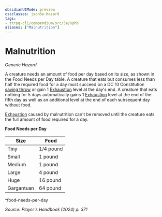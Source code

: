 ```yaml
---
obsidianUIMode: preview
cssclasses: json5e-hazard
tags:
- ttrpg-cli/compendium/src/5e/xphb
aliases: ["Malnutrition"]
---
```

# Malnutrition
*Generic Hazard*  

A creature needs an amount of food per day based on its size, as shown in the Food Needs per Day table. A creature that eats but consumes less than half the required food for a day must succeed on a DC 10 Constitution [saving throw](Misc%20Files/CLI/rules/variant-rules/saving-throw-xphb.md) or gain 1 [Exhaustion](Misc%20Files/CLI/rules/conditions.md#Exhaustion) level at the day's end. A creature that eats nothing for 5 days automatically gains 1 [Exhaustion](Misc%20Files/CLI/rules/conditions.md#Exhaustion) level at the end of the fifth day as well as an additional level at the end of each subsequent day without food.

[Exhaustion](Misc%20Files/CLI/rules/conditions.md#Exhaustion) caused by malnutrition can't be removed until the creature eats the full amount of food required for a day.

**Food Needs per Day**

| Size | Food |
|------|------|
| Tiny | 1/4 pound |
| Small | 1 pound |
| Medium | 1 pound |
| Large | 4 pound |
| Huge | 16 pound |
| Gargantuan | 64 pound |
^food-needs-per-day

*Source: Player's Handbook (2024) p. 371*